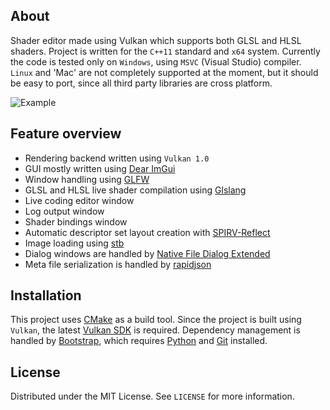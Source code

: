 ## About
Shader editor made using Vulkan which supports both GLSL and HLSL shaders. Project is written for the `C++11` standard and `x64` system. Currently the code is tested only on `Windows`, using `MSVC` (Visual Studio) compiler. `Linux` and 'Mac' are not completely supported at the moment, but it should be easy to port, since all third party libraries are cross platform.

![Example](https://github.com/milkru/data_resources/blob/main/foton/voronoi.png "Example")

## Feature overview
* Rendering backend written using `Vulkan 1.0`
* GUI mostly written using [Dear ImGui](https://github.com/ocornut/imgui)
* Window handling using [GLFW](https://github.com/glfw/glfw)
* GLSL and HLSL live shader compilation using [Glslang](https://github.com/KhronosGroup/glslang.git)
* Live coding editor window
* Log output window
* Shader bindings window
* Automatic descriptor set layout creation with [SPIRV-Reflect](https://github.com/KhronosGroup/SPIRV-Reflect)
* Image loading using [stb](https://github.com/nothings/stb.git)
* Dialog windows are handled by [Native File Dialog Extended](https://github.com/btzy/nativefiledialog-extended.git)
* Meta file serialization is handled by [rapidjson](https://github.com/Tencent/rapidjson)

## Installation
This project uses [CMake](https://cmake.org/download/) as a build tool. Since the project is built using `Vulkan`, the latest [Vulkan SDK](https://vulkan.lunarg.com) is required. Dependency management is handled by [Bootstrap](https://github.com/corporateshark/bootstrapping), which requires [Python](https://www.python.org/downloads/) and [Git](https://git-scm.com/downloads) installed.

## License
Distributed under the MIT License. See `LICENSE` for more information.
